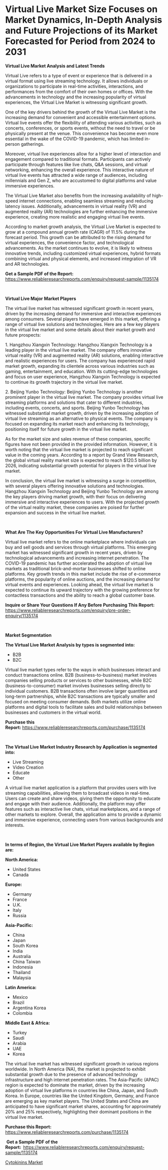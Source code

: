 <p><h1>Virtual Live Market Size Focuses on Market Dynamics, In-Depth Analysis and Future Projections of its Market Forecasted for Period from 2024 to 2031</h1></p><p><strong>Virtual Live Market Analysis and Latest Trends</strong></p>
<p><p>Virtual Live refers to a type of event or experience that is delivered in a virtual format using live streaming technology. It allows individuals or organizations to participate in real-time activities, interactions, and performances from the comfort of their own homes or offices. With the advancements in technology and the increasing popularity of virtual experiences, the Virtual Live Market is witnessing significant growth.</p><p>One of the key drivers behind the growth of the Virtual Live Market is the increasing demand for convenient and accessible entertainment options. Virtual live events offer the flexibility of attending various activities, such as concerts, conferences, or sports events, without the need to travel or be physically present at the venue. This convenience has become even more essential in the wake of the COVID-19 pandemic, which has limited in-person gatherings.</p><p>Moreover, virtual live experiences allow for a higher level of interaction and engagement compared to traditional formats. Participants can actively participate through features like live chats, Q&A sessions, and virtual networking, enhancing the overall experience. This interactive nature of virtual live events has attracted a wide range of audiences, including millennials and Gen Z, who are accustomed to digital platforms and value immersive experiences.</p><p>The Virtual Live Market also benefits from the increasing availability of high-speed internet connections, enabling seamless streaming and reducing latency issues. Additionally, advancements in virtual reality (VR) and augmented reality (AR) technologies are further enhancing the immersive experience, creating more realistic and engaging virtual live events.</p><p>According to market growth analysis, the Virtual Live Market is expected to grow at a compound annual growth rate (CAGR) of 11.5% during the forecast period. This growth can be attributed to the rising demand for virtual experiences, the convenience factor, and technological advancements. As the market continues to evolve, it is likely to witness innovative trends, including customized virtual experiences, hybrid formats combining virtual and physical elements, and increased integration of VR and AR technologies.</p></p>
<p><strong>Get a Sample PDF of the Report:&nbsp;</strong> <a href="https://www.reliableresearchreports.com/enquiry/request-sample/1135174">https://www.reliableresearchreports.com/enquiry/request-sample/1135174</a></p>
<p>&nbsp;</p>
<p><strong>Virtual Live Major Market Players</strong></p>
<p><p>The virtual live market has witnessed significant growth in recent years, driven by the increasing demand for immersive and interactive experiences among consumers. Several players have emerged in this market, offering a range of virtual live solutions and technologies. Here are a few key players in the virtual live market and some details about their market growth and future prospects:</p><p>1. Hangzhou Xiangxin Technology: Hangzhou Xiangxin Technology is a leading player in the virtual live market. The company offers innovative virtual reality (VR) and augmented reality (AR) solutions, enabling interactive and realistic experiences for users. The company has experienced rapid market growth, expanding its clientele across various industries such as gaming, entertainment, and education. With its cutting-edge technologies and focus on user experience, Hangzhou Xiangxin Technology is expected to continue its growth trajectory in the virtual live market.</p><p>2. Beijing Yunbo Technology: Beijing Yunbo Technology is another prominent player in the virtual live market. The company provides virtual live streaming platforms and solutions that cater to different industries, including events, concerts, and sports. Beijing Yunbo Technology has witnessed substantial market growth, driven by the increasing adoption of virtual live streaming as an alternative to physical events. The company is focused on expanding its market reach and enhancing its technology, positioning itself for future growth in the virtual live market.</p><p>As for the market size and sales revenue of these companies, specific figures have not been provided in the provided information. However, it is worth noting that the virtual live market is projected to reach significant value in the coming years. According to a report by Grand View Research, the global virtual reality market size is expected to reach $120.5 billion by 2026, indicating substantial growth potential for players in the virtual live market.</p><p>In conclusion, the virtual live market is witnessing a surge in competition, with several players offering innovative solutions and technologies. Hangzhou Xiangxin Technology and Beijing Yunbo Technology are among the key players driving market growth, with their focus on delivering immersive and interactive experiences to users. With the projected growth of the virtual reality market, these companies are poised for further expansion and success in the virtual live market.</p></p>
<p>&nbsp;</p>
<p><strong>What Are The Key Opportunities For Virtual Live Manufacturers?</strong></p>
<p><p>Virtual live market refers to the online marketplace where individuals can buy and sell goods and services through virtual platforms. This emerging market has witnessed significant growth in recent years, driven by technological advancements and increasing internet penetration. The COVID-19 pandemic has further accelerated the adoption of virtual live markets as traditional brick-and-mortar businesses shifted to online platforms. Key growth trends in this market include the rise of e-commerce platforms, the popularity of online auctions, and the increasing demand for virtual events and experiences. Looking ahead, the virtual live market is expected to continue its upward trajectory with the growing preference for contactless transactions and the ability to reach a global customer base.</p></p>
<p><strong>Inquire or Share Your Questions If Any Before Purchasing This Report:</strong> <a href="https://www.reliableresearchreports.com/enquiry/pre-order-enquiry/1135174">https://www.reliableresearchreports.com/enquiry/pre-order-enquiry/1135174</a></p>
<p>&nbsp;</p>
<p><strong>Market Segmentation</strong></p>
<p><strong>The Virtual Live Market Analysis by types is segmented into:</strong></p>
<p><ul><li>B2B</li><li>B2C</li></ul></p>
<p><p>Virtual live market types refer to the ways in which businesses interact and conduct transactions online. B2B (business-to-business) market involves companies selling products or services to other businesses, while B2C (business-to-consumer) market involves businesses selling directly to individual customers. B2B transactions often involve larger quantities and long-term partnerships, while B2C transactions are typically smaller and focused on meeting consumer demands. Both markets utilize online platforms and digital tools to facilitate sales and build relationships between businesses and customers in the virtual world.</p></p>
<p><strong>Purchase this Report:&nbsp;</strong><a href="https://www.reliableresearchreports.com/purchase/1135174">https://www.reliableresearchreports.com/purchase/1135174</a></p>
<p>&nbsp;</p>
<p><strong>The Virtual Live Market Industry Research by Application is segmented into:</strong></p>
<p><ul><li>Live Streaming</li><li>Video Creation</li><li>Educate</li><li>Other</li></ul></p>
<p><p>A virtual live market application is a platform that provides users with live streaming capabilities, allowing them to broadcast videos in real-time. Users can create and share videos, giving them the opportunity to educate and engage with their audience. Additionally, the platform may offer features such as interactive live chats, virtual marketplaces, and a range of other markets to explore. Overall, the application aims to provide a dynamic and immersive experience, connecting users from various backgrounds and interests.</p></p>
<p>&nbsp;</p>
<p><strong>In terms of Region, the Virtual Live Market Players available by Region are:</strong></p>
<p>
    <p> <strong> North America: </strong>
        <ul>
            <li>United States</li>
            <li>Canada</li>
        </ul>
        </p> 
    <p> <strong> Europe: </strong>
        <ul>
            <li>Germany</li>
            <li>France</li>
            <li>U.K.</li>
            <li>Italy</li>
            <li>Russia</li>
        </ul>
        </p> 
    <p> <strong> Asia-Pacific: </strong>
        <ul>
            <li>China</li>
            <li>Japan</li>
            <li>South Korea</li>
            <li>India</li>
            <li>Australia</li>
            <li>China Taiwan</li>
            <li>Indonesia</li>
            <li>Thailand</li>
            <li>Malaysia</li>
        </ul>
        </p> 
    <p> <strong> Latin America: </strong>
        <ul>
            <li>Mexico</li>
            <li>Brazil</li>
            <li>Argentina Korea</li>
            <li>Colombia</li>
        </ul>
        </p> 
    <p> <strong> Middle East & Africa: </strong>
        <ul>
            <li>Turkey</li>
            <li>Saudi</li>
            <li>Arabia</li>
            <li>UAE</li>
            <li>Korea</li>
        </ul>
    </p>
    </p>
<p><p>The virtual live market has witnessed significant growth in various regions worldwide. In North America (NA), the market is projected to exhibit substantial growth due to the presence of advanced technology infrastructure and high internet penetration rates. The Asia-Pacific (APAC) region is expected to dominate the market, driven by the increasing adoption of virtual live platforms in countries like China, Japan, and South Korea. In Europe, countries like the United Kingdom, Germany, and France are emerging as key market players. The United States and China are anticipated to have significant market shares, accounting for approximately 20% and 25% respectively, highlighting their dominant positions in the virtual live market.</p></p>
<p><strong>Purchase this Report: </strong><a href="https://www.reliableresearchreports.com/purchase/1135174">https://www.reliableresearchreports.com/purchase/1135174</a></p>
<p>&nbsp;<strong>Get a Sample PDF of the Report:&nbsp;&nbsp;</strong><a href="https://www.reliableresearchreports.com/enquiry/request-sample/1135174">https://www.reliableresearchreports.com/enquiry/request-sample/1135174</a></p>
<p><strong></strong></p>
<p><p><a href="https://github.com/PeterParrish5/Market-Research-Report-List-3/blob/main/cytokinins-market.md">Cytokinins Market</a></p></p>